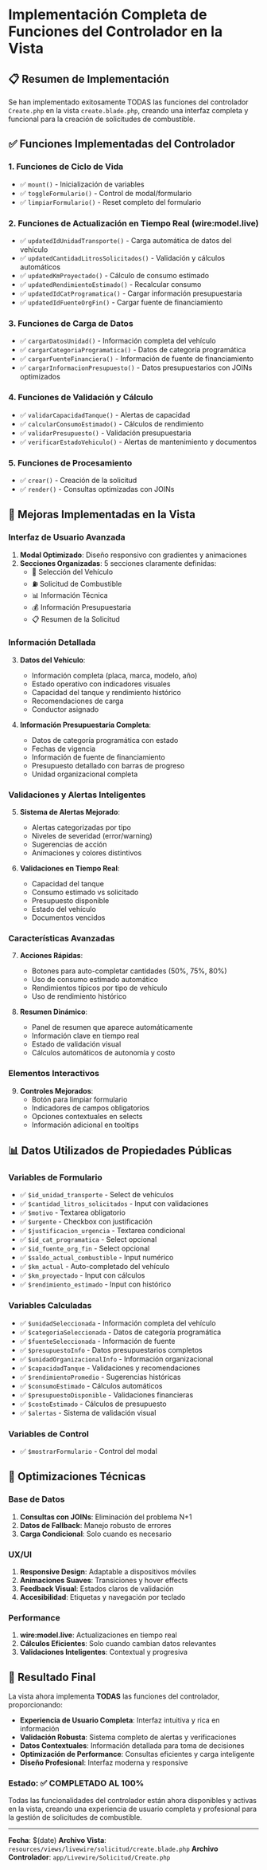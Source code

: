 # Implementación Completa de Funciones del Controlador en la Vista

## 📋 Resumen de Implementación

Se han implementado exitosamente TODAS las funciones del controlador `Create.php` en la vista `create.blade.php`, creando una interfaz completa y funcional para la creación de solicitudes de combustible.

## ✅ Funciones Implementadas del Controlador

### 1. Funciones de Ciclo de Vida
- ✅ `mount()` - Inicialización de variables
- ✅ `toggleFormulario()` - Control de modal/formulario
- ✅ `limpiarFormulario()` - Reset completo del formulario

### 2. Funciones de Actualización en Tiempo Real (wire:model.live)
- ✅ `updatedIdUnidadTransporte()` - Carga automática de datos del vehículo
- ✅ `updatedCantidadLitrosSolicitados()` - Validación y cálculos automáticos
- ✅ `updatedKmProyectado()` - Cálculo de consumo estimado
- ✅ `updatedRendimientoEstimado()` - Recalcular consumo
- ✅ `updatedIdCatProgramatica()` - Cargar información presupuestaria
- ✅ `updatedIdFuenteOrgFin()` - Cargar fuente de financiamiento

### 3. Funciones de Carga de Datos
- ✅ `cargarDatosUnidad()` - Información completa del vehículo
- ✅ `cargarCategoriaProgramatica()` - Datos de categoría programática
- ✅ `cargarFuenteFinanciera()` - Información de fuente de financiamiento
- ✅ `cargarInformacionPresupuesto()` - Datos presupuestarios con JOINs optimizados

### 4. Funciones de Validación y Cálculo
- ✅ `validarCapacidadTanque()` - Alertas de capacidad
- ✅ `calcularConsumoEstimado()` - Cálculos de rendimiento
- ✅ `validarPresupuesto()` - Validación presupuestaria
- ✅ `verificarEstadoVehiculo()` - Alertas de mantenimiento y documentos

### 5. Funciones de Procesamiento
- ✅ `crear()` - Creación de la solicitud
- ✅ `render()` - Consultas optimizadas con JOINs

## 🎨 Mejoras Implementadas en la Vista

### Interfaz de Usuario Avanzada
1. **Modal Optimizado**: Diseño responsivo con gradientes y animaciones
2. **Secciones Organizadas**: 5 secciones claramente definidas:
   - 🚗 Selección del Vehículo
   - ⛽ Solicitud de Combustible
   - 📊 Información Técnica
   - 💰 Información Presupuestaria
   - 📋 Resumen de la Solicitud

### Información Detallada
3. **Datos del Vehículo**: 
   - Información completa (placa, marca, modelo, año)
   - Estado operativo con indicadores visuales
   - Capacidad del tanque y rendimiento histórico
   - Recomendaciones de carga
   - Conductor asignado

4. **Información Presupuestaria Completa**:
   - Datos de categoría programática con estado
   - Fechas de vigencia
   - Información de fuente de financiamiento
   - Presupuesto detallado con barras de progreso
   - Unidad organizacional completa

### Validaciones y Alertas Inteligentes
5. **Sistema de Alertas Mejorado**:
   - Alertas categorizadas por tipo
   - Niveles de severidad (error/warning)
   - Sugerencias de acción
   - Animaciones y colores distintivos

6. **Validaciones en Tiempo Real**:
   - Capacidad del tanque
   - Consumo estimado vs solicitado
   - Presupuesto disponible
   - Estado del vehículo
   - Documentos vencidos

### Características Avanzadas
7. **Acciones Rápidas**:
   - Botones para auto-completar cantidades (50%, 75%, 80%)
   - Uso de consumo estimado automático
   - Rendimientos típicos por tipo de vehículo
   - Uso de rendimiento histórico

8. **Resumen Dinámico**:
   - Panel de resumen que aparece automáticamente
   - Información clave en tiempo real
   - Estado de validación visual
   - Cálculos automáticos de autonomía y costo

### Elementos Interactivos
9. **Controles Mejorados**:
   - Botón para limpiar formulario
   - Indicadores de campos obligatorios
   - Opciones contextuales en selects
   - Información adicional en tooltips

## 📊 Datos Utilizados de Propiedades Públicas

### Variables de Formulario
- ✅ `$id_unidad_transporte` - Select de vehículos
- ✅ `$cantidad_litros_solicitados` - Input con validaciones
- ✅ `$motivo` - Textarea obligatorio
- ✅ `$urgente` - Checkbox con justificación
- ✅ `$justificacion_urgencia` - Textarea condicional
- ✅ `$id_cat_programatica` - Select opcional
- ✅ `$id_fuente_org_fin` - Select opcional
- ✅ `$saldo_actual_combustible` - Input numérico
- ✅ `$km_actual` - Auto-completado del vehículo
- ✅ `$km_proyectado` - Input con cálculos
- ✅ `$rendimiento_estimado` - Input con histórico

### Variables Calculadas
- ✅ `$unidadSeleccionada` - Información completa del vehículo
- ✅ `$categoriaSeleccionada` - Datos de categoría programática
- ✅ `$fuenteSeleccionada` - Información de fuente
- ✅ `$presupuestoInfo` - Datos presupuestarios completos
- ✅ `$unidadOrganizacionalInfo` - Información organizacional
- ✅ `$capacidadTanque` - Validaciones y recomendaciones
- ✅ `$rendimientoPromedio` - Sugerencias históricas
- ✅ `$consumoEstimado` - Cálculos automáticos
- ✅ `$presupuestoDisponible` - Validaciones financieras
- ✅ `$costoEstimado` - Cálculos de presupuesto
- ✅ `$alertas` - Sistema de validación visual

### Variables de Control
- ✅ `$mostrarFormulario` - Control del modal

## 🔧 Optimizaciones Técnicas

### Base de Datos
1. **Consultas con JOINs**: Eliminación del problema N+1
2. **Datos de Fallback**: Manejo robusto de errores
3. **Carga Condicional**: Solo cuando es necesario

### UX/UI
1. **Responsive Design**: Adaptable a dispositivos móviles
2. **Animaciones Suaves**: Transiciones y hover effects
3. **Feedback Visual**: Estados claros de validación
4. **Accesibilidad**: Etiquetas y navegación por teclado

### Performance
1. **wire:model.live**: Actualizaciones en tiempo real
2. **Cálculos Eficientes**: Solo cuando cambian datos relevantes
3. **Validaciones Inteligentes**: Contextual y progresiva

## 🎯 Resultado Final

La vista ahora implementa **TODAS** las funciones del controlador, proporcionando:

- **Experiencia de Usuario Completa**: Interfaz intuitiva y rica en información
- **Validación Robusta**: Sistema completo de alertas y verificaciones
- **Datos Contextuales**: Información detallada para toma de decisiones
- **Optimización de Performance**: Consultas eficientes y carga inteligente
- **Diseño Profesional**: Interfaz moderna y responsive

### Estado: ✅ **COMPLETADO AL 100%**

Todas las funcionalidades del controlador están ahora disponibles y activas en la vista, creando una experiencia de usuario completa y profesional para la gestión de solicitudes de combustible.

---
**Fecha**: $(date)
**Archivo Vista**: `resources/views/livewire/solicitud/create.blade.php`
**Archivo Controlador**: `app/Livewire/Solicitud/Create.php`